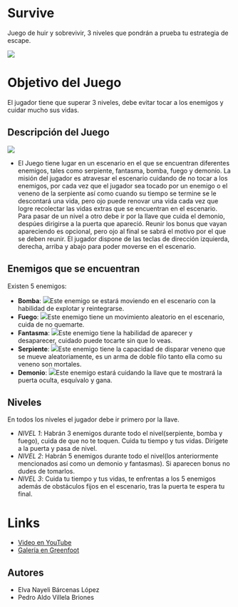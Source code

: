 # Survive

Juego de huir y sobrevivir, 3 niveles que pondrán a prueba tu estrategia de escape.


![](https://lh3.googleusercontent.com/-OQORhxmDO-Q/WzWY7x1WqOI/AAAAAAAAAiA/Mn0au_fkZYEwRaroYJJIBKxB2RYe9nWeQCL0BGAs/w530-d-h298-n-rw/PortadaJuego.jpg)

# Objetivo del Juego

El jugador tiene que superar 3 niveles, debe evitar tocar a los enemigos y cuidar mucho sus vidas.

## Descripción del Juego
![](https://lh3.googleusercontent.com/-ZAMm874kb1s/WzZV059AlpI/AAAAAAAAApY/SQ1RFCiOxbUKVUJPwZfyLQZVP81R6GicgCL0BGAs/w130-d-h200-n-rw/frente.png)

* El Juego tiene lugar en un escenario en el que se encuentran diferentes enemigos, tales como serpiente, fantasma, bomba, fuego y demonio.
La misión del jugador es atravesar el escenario cuidando de no tocar a los enemigos, por cada vez que el jugador sea tocado por un enemigo o el veneno de la serpiente así como cuando su tiempo se termine se le descontará una vida, pero ojo puede renovar una vida cada vez que logre recolectar las vidas extras que se encuentran en el escenario. Para pasar de un nivel a otro debe ir por la llave que cuida el demonio, despúes dirigirse a la puerta que apareció. Reunir los bonus que vayan apareciendo es opcional, pero ojo al final se sabrá el motivo por el que se deben reunir. El jugador dispone de las teclas de dirección izquierda, derecha, arriba y abajo para poder moverse en el escenario.

## Enemigos que se encuentran

Existen 5 enemigos:

* **Bomba**: ![](https://lh3.googleusercontent.com/-pmL0a1zfA_o/WzWidnWHUNI/AAAAAAAAAo0/Aivv8pTGPWgHVXx8xNCTl-zU-2GKLXNUACL0BGAs/w100-d-h100-n-rw/bomba.png)Este enemigo se estará moviendo en el escenario con la habilidad de explotar y reintegrarse.
* **Fuego**: ![](https://lh3.googleusercontent.com/-8CFmHn-foek/WzWf3FrhS-I/AAAAAAAAAnQ/Ia1bnfd8K1cvU3q1RfLdYrdgmh2q0w7oACL0BGAs/w100-d-h100-n-rw/fuego.png)Este enemigo tiene un movimiento aleatorio en el escenario, cuida de no quemarte.
* **Fantasma**: ![](https://lh3.googleusercontent.com/-A0fVeSb-j8E/WzWfxj7xrMI/AAAAAAAAAm8/pzvILrcXC8U7OMGLqOOTDzb4kSVSpQXYACL0BGAs/w171-d-h120-rw/fantasma.png)Este enemigo tiene la habilidad de aparecer y desaparecer, cuidado puede tocarte sin que lo veas.
* **Serpiente**: ![](https://lh3.googleusercontent.com/-9ChIakcwHms/WzWf542HQVI/AAAAAAAAAno/l6FEM2tbSsMQPwbDrOo3ztNnccwESX9VACL0BGAs/w100-d-h100-n-rw/serpiente.png)Este enemigo tiene la capacidad de disparar veneno que se mueve aleatoriamente, es un arma de doble filo tanto ella como                  su veneno son mortales.
* **Demonio**: ![](https://lh3.googleusercontent.com/-25m5orSR9LE/Wzk15kEyq2I/AAAAAAAAAqA/D2HGE8alfgQmoyAxyZ61M9wrEQLSWNwvwCL0BGAs/w130-d-h150-n-rw/demonio.png)Este enemigo estará cuidando la llave que te mostrará la puerta oculta, esquívalo y gana.

## Niveles
En todos los niveles el jugador debe ir primero por la llave.
* _NIVEL 1_: Habrán 3 enemigos durante todo el nivel(serpiente, bomba y fuego), cuida de que no te toquen. Cuida tu tiempo y tus vidas. Dirígete a la puerta y pasa de nivel.
* _NIVEL 2_: Habrán 5 enemigos durante todo el nivel(los anteriormente mencionados así como un demonio y fantasmas). Si aparecen bonus no dudes de tomarlos.
* _NIVEL 3_: Cuida tu tiempo y tus vidas, te enfrentas a los 5 enemigos además de obstáculos fijos en el escenario, tras la puerta te espera tu final.

# Links
* [Video en YouTube](https://www.youtube.com/watch?v=EmDzJA7_YQc&t=5s)
* [Galería en Greenfoot]()

## Autores
* Elva Nayeli Bárcenas López
* Pedro Aldo Villela Briones
